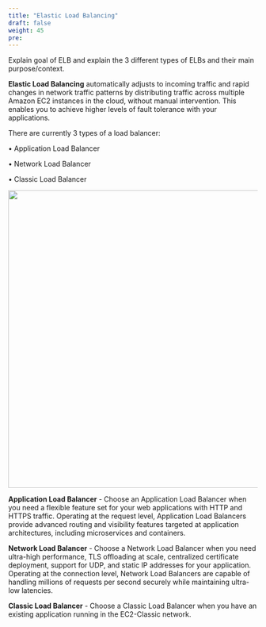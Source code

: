 ```yaml
---
title: "Elastic Load Balancing"
draft: false
weight: 45
pre: 
---
```




Explain goal of ELB and explain the 3 different types of ELBs and their main purpose/context.


**Elastic Load Balancing** automatically adjusts to incoming traffic and rapid changes in network traffic patterns by distributing traffic across multiple Amazon EC2 instances in the cloud, without manual intervention. This enables you to achieve higher levels of fault tolerance with your applications.

There are currently 3 types of a load balancer:


  •  Application Load Balancer
  
  
  •  Network Load Balancer
  
  
  •  Classic Load Balancer

<img src='../images/alb.png' width='600px'>


**Application Load Balancer** - Choose an Application Load Balancer when you need a flexible feature set for your web applications with HTTP and HTTPS traffic. Operating at the request level, Application Load Balancers provide advanced routing and visibility features targeted at application architectures, including microservices and containers.


**Network Load Balancer** - Choose a Network Load Balancer when you need ultra-high performance, TLS offloading at scale, centralized certificate deployment, support for UDP, and static IP addresses for your application. Operating at the connection level, Network Load Balancers are capable of handling millions of requests per second securely while maintaining ultra-low latencies.


**Classic Load Balancer** - Choose a Classic Load Balancer when you have an existing application running in the EC2-Classic network.






